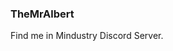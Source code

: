 ### TheMrAlbert

Find me in Mindustry Discord Server.
<!--
**TheMrAlbert/TheMrAlbert** is a ✨ _special_ ✨ repository because its `README.md` (this file) appears on your GitHub profile.

Ignore the below, I am learning to use this...

Here are some ideas to get you started:

- 🔭 I’m currently working on ...
- 🌱 I’m currently learning ...
- 👯 I’m looking to collaborate on ...
- 🤔 I’m looking for help with ...
- 💬 Ask me about ...
- 📫 How to reach me: ...
- 😄 Pronouns: ...
- ⚡ Fun fact: ...
-->
